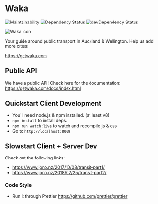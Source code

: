 # Waka

[![Maintainability](https://api.codeclimate.com/v1/badges/bf59f49c861eee7e624e/maintainability)](https://codeclimate.com/github/consindo/waka/maintainability)
[![Dependency Status](https://david-dm.org/consindo/waka.svg?theme=shields.io)](https://david-dm.org/consindo/waka)
[![devDependency Status](https://david-dm.org/consindo/waka/dev-status.svg?theme=shields.io)](https://david-dm.org/consindo/waka#info=devDependencies)

![Waka Icon](https://raw.githubusercontent.com/consindo/waka/master/dist/branding/launcher-icon-3x.png)

Your guide around public transport in Auckland & Wellington. Help us add more cities!

<https://getwaka.com>

## Public API
We have a public API! Check here for the documentation: <https://getwaka.com/docs/index.html>

## Quickstart Client Development
- You'll need node.js & npm installed. (at least v8)
- `npm install` to install deps.
- `npm run watch:live` to watch and recompile js & css
- Go to `http://localhost:8009`

## Slowstart Client + Server Dev
Check out the following links:
- <https://www.jono.nz/2017/10/08/transit-part1/>
- <https://www.jono.nz/2018/02/25/transit-part2/>

### Code Style
- Run it through Prettier <https://github.com/prettier/prettier>